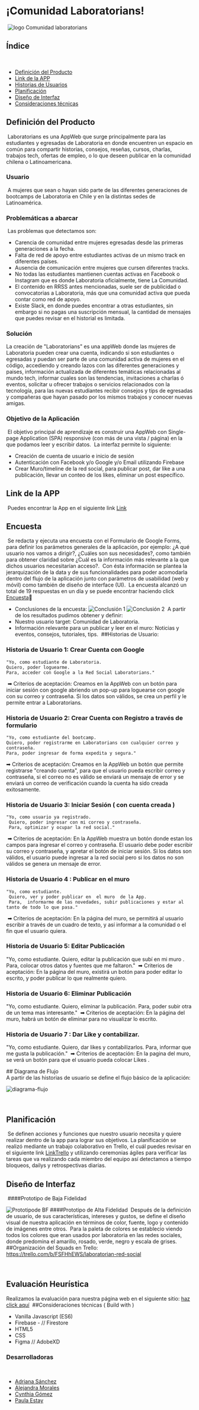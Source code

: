 # ¡Comunidad Laboratorians!
​
 ![logo Comunidad laboratorians](src/assets/img/Captura3.JPG) 

## Índice
​
* [Definición del Producto](#definicion)
* [Link de la APP ](#link)
* [Historias de Usuarios](#historias-de-usuarios)
* [Planificación](#planificacion)
* [Diseño de Interfaz](#diseño)
* [Consideraciones técnicas](#consideraciones-técnicas-front-end)
​
## Definición del Producto 
​
Laboratorians es una AppWeb que surge principalmente para las estudiantes y egresadas de Laboratoria en donde encuentren un espacio en común para compartir historias, consejos, reseñas, cursos, charlas, trabajos tech, ofertas de empleo, o lo que deseen publicar en la comunidad chilena o Latinoamericana.
​
### Usuario  
​
A mujeres que sean o hayan sido parte de las diferentes generaciones de bootcamps de Laboratoria en Chile y en la distintas sedes de Latinoamérica. 
​
### Problemáticas a abarcar 
​
Las problemas que detectamos son: 
- Carencia de comunidad entre mujeres egresadas desde las primeras generaciones a la fecha. 
- Falta de red de apoyo entre estudiantes activas de un mismo track en diferentes países. 
- Ausencia de comunicación entre mujeres que cursen diferentes tracks. 
- No todas las estudiantes mantienen cuentas activas en Facebook o Instagram que es donde Laboratoria oficialmente, tiene La Comunidad.
- El contenido en RRSS antes mencionadas, suele ser de publicidad o convocatorias a  Laboratoria, más que una comunidad activa que pueda contar como red de apoyo. 
- Existe Slack, en donde puedes encontrar a otras estudiantes, sin embargo si no pagas una suscripción mensual, la cantidad de mensajes que puedes revisar en el historial es limitada.
​
### Solución 
La creación de "Laboratorians" es una appWeb donde las mujeres de Laboratoria pueden crear una cuenta, indicando si son estudiantes o egresadas y puedan ser parte de una comunidad activa de mujeres en el código, accediendo  y creando lazos con las diferentes generaciones y paises, información actualizada de diferentes temáticas relacionadas al mundo tech, informar cuales son las tendencias, invitaciones a charlas ó eventos, solicitar u ofrecer trabajos o servicios relacionados con la tecnología, para las  nuevas estudiantes recibir consejos y tips de egresadas y compañeras que hayan pasado por los mismos trabajos y  conocer nuevas amigas.
​
### Objetivo de la Aplicación
​
El objetivo principal de aprendizaje es construir una AppWeb con Single-page Application (SPA) responsive (con más de una vista / página) en la que podamos leer y escribir datos.
​
La interfaz permite  lo siguiente:
​
- Creación de cuenta de usuario e inicio de sesión 
- Autenticación con Facebook y/o Google y/o Email utilizando Firebase 
- Crear Muro/timeline de la red social, para publicar post, dar like a una publicación, llevar un conteo de los likes, eliminar un post específico.
​
## Link de la APP 
​
Puedes encontrar la App en el siguiente link 
[Link](https://adrievelyn.github.io/SCL010-Social-Network/src/index.html)
​
## Encuesta
​
Se redacta y ejecuta una encuesta con el Formulario de Google Forms, para definir los parámetros generales de la aplicación, por ejemplo: ¿A qué usuario nos vamos a dirigir?, ¿Cuáles son sus necesidades?, como también para obtener claridad sobre ¿Cuál es la información más relevante a la que dichos usuarios necesitarían acceso?.
​
Con ésta información se plantea la jerarquización de la data y de sus funcionalidades para poder acomodarla dentro del flujo de la aplicación junto con parámetros de usabilidad (web y móvil) como también de diseño de interface (UI).
​
La encuesta alcanzó un total de 19 respuestas en un día y se puede encontrar haciendo click  [Encuesta](https://docs.google.com/forms/d/1t352sbh-EMpX-eMze90nhKXZ5Y4WrK_BrFf4yn-qM64/prefill)📝
​
- Conclusiones de la encuesta:
![Conclusión 1](src/assets/img/resultados.png)
![Conclusión 2](src/assets/img/resultados2.png)
​
A partir de los resultados pudimos obtener y definir:
​
- Nuestro usuario target: Comunidad de Laboratoria.
- Información relevante para un publicar y leer en el muro: Noticias y eventos, consejos, tutoriales, tips.
​
##Historias de Usuario:
​
### Historia de Usuario 1: Crear Cuenta con Google
	"Yo, como estudiante de Laboratoria.
 	Quiero, poder loguearme.
 	Para, acceder con Google a la Red Social Laboratorians."
​
➡ Criterios de aceptación: Creamos en la AppWeb con un  botón para iniciar sesión con google abriendo un pop-up para loguearse con google con su correo y contraseña. Si los datos son válidos, se crea un perfil y le permite entrar a Laboratorians.

### Historia de Usuario 2: Crear Cuenta con Registro a través de formulario 
	"Yo, como estudiante del bootcamp. 
 	Quiero, poder registrarme en Laboratorians con cualquier correo y contraseña.
 	Para, poder ingresar de forma expedita y segura."

 ➡ Criterios de aceptación: Creamos en la AppWeb  un botón que permite registrarse  "creando cuenta", para que el usuario pueda escribir correo y contraseña, si el correo no es válido se enviará un mensaje de error y se enviará un correo de verificación cuando la cuenta ha sido creada exitosamente.

### Historia de Usuario 3: Iniciar Sesión ( con cuenta creada )
	"Yo, como usuario ya registrado.
	 Quiero, poder ingresar con mi correo y contraseña.
	 Para, optimizar y ocupar la red social."
​
➡ Criterios de aceptación: En la AppWeb muestra un botón donde estan los  campos para ingresar el correo y contraseña. El usuario debe poder escribir su correo  y contraseña, y  apretar el botón de iniciar sesión. Si los datos son válidos, el usuario puede ingresar a la red social pero si los datos no son válidos se genera un mensaje de error.

### Historia de Usuario 4 : Publicar en el muro 
	"Yo, como estudiante.
	 Quiero, ver y poder publicar en  el muro  de la App.
	 Para,  informarme de las novedades, subir publicaciones y estar al tanto de todo lo que pasa."
​
➡ Criterios de aceptación: En la página del muro, se permitirá al usuario escribir a través de un cuadro de texto, y así informar a la comunidad o el fin que el usuario quiera. 
​
### Historia de Usuario 5: Editar Publicación
"Yo, como estudiante.
	 Quiero, editar la publicación que subí en mi muro .
	 Para, colocar otros datos y fuentes que me faltaron."
​
➡ Criterios de aceptación: En la página del muro, existirá un botón para poder editar lo escrito, y poder publicar lo que realmente quiero.

### Historia de Usuario 6: Eliminar Publicación
"Yo, como estudiante.
	 Quiero, eliminar la publicación.
	 Para, poder subir otra de un tema mas interesante."
​
➡ Criterios de aceptación: En la página del muro, habrá un botón de eliminar para no visualizar lo escrito.

### Historia de Usuario 7 : Dar Like y contabilizar.
"Yo, como estudiante.
	 Quiero, dar likes y contabilizarlos.
	 Para,  informar que me gusta la publicación."
​
➡ Criterios de aceptación: En la pagina del muro, se verá un botón para que el usuario pueda colocar Likes .
​

​## Diagrama de Flujo  
​
A partir de las historias de usuario se define el flujo básico de la aplicación:

 ![diagrama-flujo](src/assets/img/diagramaflujo.jpeg) 


​
## Planificación 
​
Se definen acciones y funciones que nuestro usuario necesita y quiere realizar dentro de la app para lograr sus objetivos. La planificación se realizó mediante un trabajo colaborativo en Trello, el cuál puedes revisar en el siguiente link [LinkTrello](https://trello.com/b/FSFHhEWS/red-social) y utilizando ceremonias ágiles para verificar las tareas que va realizando cada miembro del equipo así detectamos a tiempo bloqueos, dailys y retrospectivas diarias.
​
​
## Diseño de Interfaz
​
####Prototipo de Baja Fidelidad 

 ![Prototipode BF](src/assets/img/PrototipoBF.jpg) 
​
####Prototipo de Alta Fidelidad 
​
Después de la definición de usuario, de sus características, intereses y gustos, se define el diseño visual de nuestra aplicación en términos de color, fuente, logo y contenido de imágenes entre otros.
​
Para la paleta de colores se establecio viendo todos los colores que eran usados por laboratoria en las redes sociales, donde predomina el amarillo, rosado, verde, negro y escala de grises. 
​
​
##Organización del Squads en Trello:
https://trello.com/b/FSFHhEWS/laboratorian-red-social

​
## Evaluación Heurística 
Realizamos la evaluación para nuestra página web en el siguiente sitio: [haz click aquí](https://docs.google.com/spreadsheets/d/1kQ9hsZ9nWkKCiiaW9uN-zUcRCISYY0WRtSaQyXn-XV0/edit?usp=sharing)
​
##Consideraciones técnicas ( Build with )
​
- Vanilla Javascript (ES6)
- Firebase - // Firestore
- HTML5
- CSS
- Figma // AdobeXD
​
### Desarrolladoras
​
- [Adriana Sánchez](https://github.com/adrievelyn)
- [Alejandra Morales](https://github.com/AlejandraMoralesB)
- [Cynthia Gómez](https://github.com/cynthiagomezmontoya)
- [Paula Estay ](https://github.com/paulaestayc)

​
